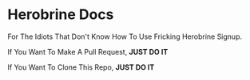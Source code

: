 # Herobrine Docs
For The Idiots That Don't Know How To Use Fricking Herobrine Signup.

If You Want To Make A Pull Request, **JUST DO IT**

If You Want To Clone This Repo, **JUST DO IT**
